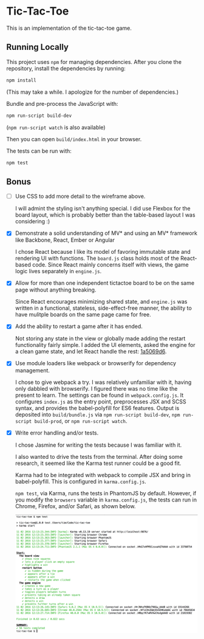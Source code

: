 Tic-Tac-Toe
===========

This is an implementation of the tic-tac-toe game.

Running Locally
---------------

This project uses `npm` for managing dependencies. After you clone
the repository, install the dependencies by running:

```sh
npm install
```

(This may take a while. I apologize for the number of dependencies.)

Bundle and pre-process the JavaScript with:

```sh
npm run-script build-dev
```

(`npm run-script watch` is also available)

Then you can open `build/index.html` in your browser.

The tests can be run with:

```sh
npm test
```

Bonus
-----

- [ ] Use CSS to add more detail to the wireframe above.

    I will admint the styling isn't anything special. I did use
    Flexbox for the board layout, which is probably better than the
    table-based layout I was considering :)

- [X] Demonstrate a solid understanding of MV* and using an MV*
  framework like Backbone, React, Ember or Angular

    I chose React because I like its model of favoring immutable state
    and rendering UI with functions. The `board.js` class holds most of
    the React-based code. Since React mainly concerns itself with
    views, the game logic lives separately in `engine.js`.

- [X] Allow for more than one independent tic­tac­toe board to be on
  the same page without anything breaking.

    Since React encourages minimizing shared state, and `engine.js`
    was written in a functional, stateless, side-effect-free manner,
    the ability to have mulitple boards on the same page came
    for free.

- [X] Add the ability to restart a game after it has ended.

    Not storing any state in the view or globally made adding the
    restart functionality fairly simple. I added the UI elements,
    asked the engine for a clean game state, and let React handle the
    rest:
    [1a5069d6](https://github.com/tlicata/tic-tac-toe/commit/1a5069d648ae770da792f15a2b0b6de60988ad98#diff-b768db34d2b156debfb3871af9cb87d6R52).

- [X] Use module loaders like webpack or browserify for dependency
  management.

    I chose to give webpack a try. I was relatively unfamiliar with
    it, having only dabbled with browserify. I figured there was no
    time like the present to learn. The settings can be found in
    `webpack.config.js`. It configures `index.js` as the entry point,
    preprocesses JSX and SCSS syntax, and provides the babel-polyfill
    for ES6 features. Output is deposited into `build/bundle.js` via
    `npm run-script build-dev`, `npm run-script build-prod`, or `npm
    run-script watch`.

- [X] Write error handling and/or tests.

    I chose Jasmine for writing the tests because I was familiar with
    it.

    I also wanted to drive the tests from the terminal. After doing
    some research, it seemed like the Karma test runner could be a
    good fit.

    Karma had to be integrated with webpack to compile JSX and bring
    in babel-polyfill. This is configured in `karma.config.js`.

    `npm test`, via Karma, runs the tests in PhantomJS by
    default. However, if you modify the `browsers` variable in
    `karma.config.js`, the tests can run in Chrome, Firefox, and/or
    Safari, as shown below.

    ![Test output with all browsers](./tests-example.png)
